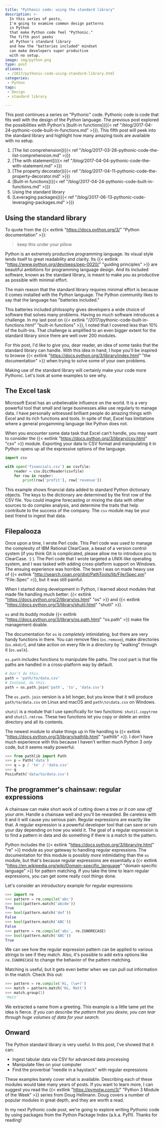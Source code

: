 ```yaml
---
title: "Pythonic code: using the standard library"
description: >-
  In this series of posts,
  I'm going to examine common design patterns
  in Python
  that make Python code feel "Pythonic."
  The fifth post peeks
  at Python's standard library
  and how the "batteries included" mindset
  can make developers super productive
  with no setup.
image: img/python.png
type: post
aliases:
 - /2017/pythonic-code-using-standard-library.html
categories:
 - Python
tags:
 - Design
 - standard library

---
```


This post continues a series
on "Pythonic" code.
Pythonic code is code
that fits well
with the design
of the Python language.
The previous post explored the possibilities
with Python's [built-in functions]({{< ref "/blog/2017-04-24-pythonic-code-built-in-functions.md" >}}).
This fifth post will peek
into the standard library
and highlight how many amazing tools are available
with no setup.

1. [The list comprehension]({{< ref "/blog/2017-03-28-pythonic-code-the-list-comprehension.md" >}})
2. [The with statement]({{< ref "/blog/2017-04-04-pythonic-code-the-with-statement.md" >}})
3. [The property decorator]({{< ref "/blog/2017-04-11-pythonic-code-the-property-decorator.md" >}})
4. [Built-in functions]({{< ref "/blog/2017-04-24-pythonic-code-built-in-functions.md" >}})
5. Using the standard library
6. [Leveraging packages]({{< ref "/blog/2017-06-13-pythonic-code-leveraging-packages.md" >}})

## Using the standard library

To quote from the {{< extlink "https://docs.python.org/3/" "Python documentation" >}}:

> keep this under your pillow

Python is an extremely productive programming language.
Its visual style lends itself to great readability and clarity.
Its {{< extlink "https://www.python.org/dev/peps/pep-0020/" "guiding principles" >}}
are beautiful ambitions for programming language design.
And its included software,
known as the standard library,
is meant to make *you* as productive as possible
with minimal effort.

The main reason that the standard library requires minimal effort
is because it comes installed
with the Python language.
The Python community likes to say
that the language has "batteries included."

This batteries included philosophy gives developers a wide choice
of software
that solves many problems.
Having so much software introduces a challenge.
In my last post on {{< extlink "/2017/pythonic-code-built-in-functions.html" "built-in functions" >}},
I noted that I covered less than 10%
of the built-ins.
That challenge is amplified
to an even bigger extent
for the standard library
since there are well over 200 modules.

For this post,
I'd like to give you,
dear reader,
an idea of some tasks
that the standard library can handle.
With this idea in hand,
I hope you'll be inspired
to browse {{< extlink "https://docs.python.org/3/library/index.html" "the documentation" >}}
when trying to solve some of your own problems.

Making use of the standard library
will certainly make your code more Pythonic.
Let's look at some examples
to see why.

## The Excel task

Microsoft Excel has an unbelievable influence
on the world.
It is a very powerful tool
that small and large businesses alike
use regularly
to manage data.
I have personally witnessed brilliant people
do amazing things with Excel
and its rich functions and tools.
In spite of that,
Excel has limitations
where a general progamming language
like Python
does not.

When you encounter some data task
that Excel can't handle,
you may want to consider the {{< extlink "https://docs.python.org/3/library/csv.html" "csv" >}}
module.
Exporting your data to CSV format
and manipulating it in Python
opens up all the expressive options
of the language.

```python
import csv

with open('financials.csv') as csvfile:
    reader = csv.DictReader(csvfile)
    for row in reader:
        print(row['profit'], row['revenue'])
```

This example shows financial data
added to standard Python dictionary objects.
The keys to the dictionary are determined
by the first row of the CSV file.
You could imagine forecasting
or mixing the data with other sources
to do complex analysis,
and determine the traits
that help contribute
to the success
of the company.
The `csv` module may be your best friend
to ingest that data.

## Filepalooza

Once upon a time,
I wrote Perl code.
This Perl code was used to manage the complexity
of IBM Rational ClearCase,
a beast of a version control system
(if you think Git is complicated,
please allow me to introduce you to ClearCase. :) ).
The Perl code that I wrote targeted a UNIX-like operating system,
and I was tasked with adding cross-platform support on Windows.
The ensuing experience was horrible.
The team I was on made heavy use of
{{< extlink "http://search.cpan.org/dist/PathTools/lib/File/Spec.pm" "File::Spec" >}},
but it was still painful.

When I started doing development
in Python,
I learned about modules that made file handling much better:
{{< extlink "https://docs.python.org/2/library/os.html" "os" >}}
and
{{< extlink "https://docs.python.org/3/library/shutil.html" "shutil" >}}.

`os` and its buddy module {{< extlink "https://docs.python.org/3/library/os.path.html" "os.path" >}}
make file management doable.

The documentation for `os` is *completely* intimidating,
but there are very handy functions in there.
You can remove files (`os.remove`),
make directories (`os.mkdir`),
and take action on every file in a directory
by "walking" through it (`os.walk`).

`os.path` includes functions
to manipulate file paths.
The cool part is that file paths are handled
in a cross-platform way
by default.

```python
# Don't do this.
path = 'path/to/data.csv'
# Instead, do this.
path = os.path.join('path', 'to', 'data.csv')
```

The `os.path.join` version is a bit longer,
but you know that it will produce `path/to/data.csv`
on Linux and macOS
and `path\to\data.csv`
on Windows.

`shutil` is a module that I use specifically
for two functions:
`shutil.copytree`
and `shutil.rmtree`.
These two functions let you copy or delete
an entire directory and all its contents.

The newest module to shake things up
in file handling is {{< extlink "https://docs.python.org/3/library/pathlib.html" "pathlib" >}}.
I don't have much experience with this
because I haven't written much Python 3 *only* code,
but it seems really powerful.

```python
>>> from pathlib import Path
>>> p = Path('data')
>>> q = p / 'to' / 'data.csv'
>>> q
PosixPath('data/to/data.csv')
```

## The programmer's chainsaw: regular expressions

A chainsaw can make short work
of cutting down a tree
*or it can saw off your arm*.
Handle a chainsaw well
and you'll be rewarded.
Be careless with it
and it will cause you serious pain.
Regular expressions are exactly like that.
A regular expression is a powerful developer tool
that can save or ruin your day
depending on how you wield it.
The goal of a regular expression
is to find a pattern
in data
and do something
if there is a match to the pattern.

Python includes the {{< extlink "https://docs.python.org/3/library/re.html" "re" >}} module
as your gateway to handling regular expressions.
The documentation for this module is possibly *more* intimidating
than the `os` module,
but that's because regular expressions are essentially
a {{< extlink "https://en.wikipedia.org/wiki/Domain-specific_language" "domain specific language" >}}
for pattern matching.
If you take the time to learn regular expressions,
you can get some really cool things done.

Let's consider an introductory example for regular expressions:

```python
>>> import re
>>> pattern = re.compile('abc')
>>> bool(pattern.match('abcde'))
True
>>> bool(pattern.match('def'))
False
>>> bool(pattern.match('ABC'))
False
>>> pattern = re.compile('abc', re.IGNORECASE)
>>> bool(pattern.match('ABC'))
True
```

We can see how the regular expression pattern can be applied
to various strings
to see if they match.
Also, it's possible to add extra options like `re.IGNORECASE`
to change the behavior of the pattern matching.

Matching is useful,
but it gets even better
when we can pull out information
in the match.
Check this out:

```python
>>> pattern = re.compile('Hi, (\w+)')
>>> match = pattern.match('Hi, Matt')
>>> match.group(1)
'Matt'
```

We extracted a name from a greeting.
This example is a little tame
yet the idea is fierce.
*If you can describe the pattern
that you desire,
you can tear through huge volumes
of data
for your search.*


## Onward

The Python standard library is very useful.
In this post, I've showed that it can:

* Ingest tabular data via CSV for advanced data processing
* Manipulate files on your computer
* Find the proverbial "needle in a haystack"
  with regular expressions

These examples barely cover what is available.
Describing each of these modules would take many years
of posts.
If you want to learn more,
I can suggest you read the
{{< extlink "https://pymotw.com/3/" "Python 3 Module of the Week" >}} series
from Doug Hellmann.
Doug covers a number of popular modules
in great depth,
and they are worth a read.

In my next Pythonic code post,
we're going to explore writing Pythonic code
by using packages
from the Python Package Index
(a.k.a. PyPI).
Thanks for reading!

